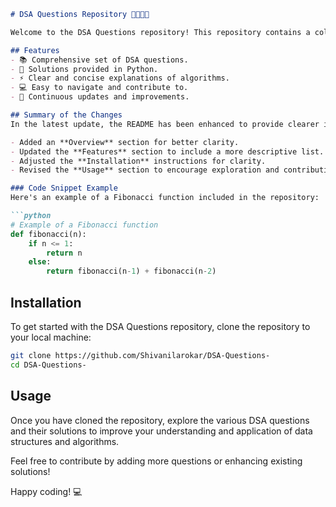```markdown
# DSA Questions Repository 👩‍💻👨‍💻

Welcome to the DSA Questions repository! This repository contains a collection of Data Structures and Algorithms (DSA) questions along with their solutions in Python.

## Features
- 📚 Comprehensive set of DSA questions.
- 🐍 Solutions provided in Python.
- ⚡ Clear and concise explanations of algorithms.
- 💻 Easy to navigate and contribute to.
- 🚀 Continuous updates and improvements.

## Summary of the Changes
In the latest update, the README has been enhanced to provide clearer information about the repository's purpose and features. Here are the notable changes:

- Added an **Overview** section for better clarity.
- Updated the **Features** section to include a more descriptive list.
- Adjusted the **Installation** instructions for clarity.
- Revised the **Usage** section to encourage exploration and contribution.

### Code Snippet Example
Here's an example of a Fibonacci function included in the repository:

```python
# Example of a Fibonacci function
def fibonacci(n):
    if n <= 1:
        return n
    else:
        return fibonacci(n-1) + fibonacci(n-2)
```

## Installation
To get started with the DSA Questions repository, clone the repository to your local machine:

```bash
git clone https://github.com/Shivanilarokar/DSA-Questions-
cd DSA-Questions-
```

## Usage
Once you have cloned the repository, explore the various DSA questions and their solutions to improve your understanding and application of data structures and algorithms.

Feel free to contribute by adding more questions or enhancing existing solutions!

Happy coding! 💻
```